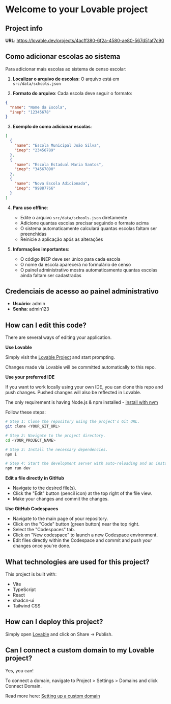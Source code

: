 
# Welcome to your Lovable project

## Project info

**URL**: https://lovable.dev/projects/4acff380-6f2a-4580-ae80-567d51af7c90

## Como adicionar escolas ao sistema

Para adicionar mais escolas ao sistema de censo escolar:

1. **Localizar o arquivo de escolas**: O arquivo está em `src/data/schools.json`

2. **Formato do arquivo**: Cada escola deve seguir o formato:
```json
{
  "name": "Nome da Escola",
  "inep": "12345678"
}
```

3. **Exemplo de como adicionar escolas**:
```json
[
  {
    "name": "Escola Municipal João Silva",
    "inep": "23456789"
  },
  {
    "name": "Escola Estadual Maria Santos", 
    "inep": "34567890"
  },
  {
    "name": "Nova Escola Adicionada",
    "inep": "99887766"
  }
]
```

4. **Para uso offline**: 
   - Edite o arquivo `src/data/schools.json` diretamente
   - Adicione quantas escolas precisar seguindo o formato acima
   - O sistema automaticamente calculará quantas escolas faltam ser preenchidas
   - Reinicie a aplicação após as alterações

5. **Informações importantes**:
   - O código INEP deve ser único para cada escola
   - O nome da escola aparecerá no formulário de censo
   - O painel administrativo mostra automaticamente quantas escolas ainda faltam ser cadastradas

## Credenciais de acesso ao painel administrativo

- **Usuário**: admin
- **Senha**: admin123

## How can I edit this code?

There are several ways of editing your application.

**Use Lovable**

Simply visit the [Lovable Project](https://lovable.dev/projects/4acff380-6f2a-4580-ae80-567d51af7c90) and start prompting.

Changes made via Lovable will be committed automatically to this repo.

**Use your preferred IDE**

If you want to work locally using your own IDE, you can clone this repo and push changes. Pushed changes will also be reflected in Lovable.

The only requirement is having Node.js & npm installed - [install with nvm](https://github.com/nvm-sh/nvm#installing-and-updating)

Follow these steps:

```sh
# Step 1: Clone the repository using the project's Git URL.
git clone <YOUR_GIT_URL>

# Step 2: Navigate to the project directory.
cd <YOUR_PROJECT_NAME>

# Step 3: Install the necessary dependencies.
npm i

# Step 4: Start the development server with auto-reloading and an instant preview.
npm run dev
```

**Edit a file directly in GitHub**

- Navigate to the desired file(s).
- Click the "Edit" button (pencil icon) at the top right of the file view.
- Make your changes and commit the changes.

**Use GitHub Codespaces**

- Navigate to the main page of your repository.
- Click on the "Code" button (green button) near the top right.
- Select the "Codespaces" tab.
- Click on "New codespace" to launch a new Codespace environment.
- Edit files directly within the Codespace and commit and push your changes once you're done.

## What technologies are used for this project?

This project is built with:

- Vite
- TypeScript
- React
- shadcn-ui
- Tailwind CSS

## How can I deploy this project?

Simply open [Lovable](https://lovable.dev/projects/4acff380-6f2a-4580-ae80-567d51af7c90) and click on Share -> Publish.

## Can I connect a custom domain to my Lovable project?

Yes, you can!

To connect a domain, navigate to Project > Settings > Domains and click Connect Domain.

Read more here: [Setting up a custom domain](https://docs.lovable.dev/tips-tricks/custom-domain#step-by-step-guide)
